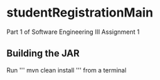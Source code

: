 # studentRegistrationMain
Part 1 of Software Engineering III Assignment 1

## Building the JAR
Run 
'''
	mvn clean install
'''
from a terminal